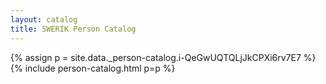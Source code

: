 ```yaml
---
layout: catalog
title: SWERIK Person Catalog
---
```

{% assign p = site.data._person-catalog.i-QeGwUQTQLjJkCPXi6rv7E7 %}
{% include person-catalog.html p=p %}

